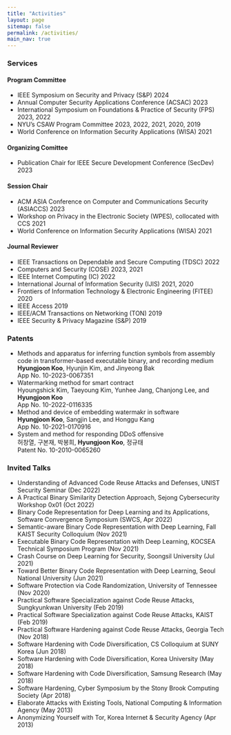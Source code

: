 ```yaml
---
title: "Activities"
layout: page
sitemap: false
permalink: /activities/
main_nav: true
---
```


### Services


#### Program Committee

<ul>
<li> IEEE Symposium on Security and Privacy (S&P) 2024 </li>
<li> Annual Computer Security Applications Conference (ACSAC) 2023 </li>
<li> International Symposium on Foundations & Practice of Security (FPS) 2023, 2022 </li>
<li> NYU’s CSAW Program Committee 2023, 2022, 2021, 2020, 2019 </li>
<li> World Conference on Information Security Applications (WISA) 2021 </li>
</ul>

#### Organizing Comittee
<ul>
<li> Publication Chair for IEEE Secure Development Conference (SecDev) 2023 </li>
</ul>

#### Session Chair
<ul>
<li> ACM ASIA Conference on Computer and Communications Security (ASIACCS) 2023 </li>
<li> Workshop on Privacy in the Electronic Society (WPES), collocated with CCS 2021 </li>
<li> World Conference on Information Security Applications (WISA) 2021 </li>
</ul>

#### Journal Reviewer
<ul>
<li> IEEE Transactions on Dependable and Secure Computing (TDSC) 2022 </li>
<li> Computers and Security (COSE) 2023, 2021 </li>
<li> IEEE Internet Computing (IC) 2022 </li>
<li> International Journal of Information Security (IJIS) 2021, 2020 </li>
<li> Frontiers of Information Technology & Electronic Engineering (FITEE) 2020 </li>
<li> IEEE Access 2019 </li>
<li> IEEE/ACM Transactions on Networking (TON) 2019 </li>
<li> IEEE Security & Privacy Magazine (S&P) 2019 </li>
</ul>



### Patents
<ul>
<li> Methods and apparatus for inferring function symbols 
     from assembly code in transformer-based executable
     binary, and recording medium <br>
     <b>Hyungjoon Koo</b>, Hyunjin Kim, and Jinyeong Bak <br>
     App No. 10-2023-0067351 
</li>
<li> Watermarking method for smart contract <br>
     Hyoungshick Kim, Taeyoung Kim, Yunhee Jang, Chanjong Lee, and <b>Hyungjoon Koo</b> <br>
     App No. 10-2022-0116335
</li>
<li> Method and device of embedding watermakr in software <br>
     <b>Hyungjoon Koo</b>, Sangjin Lee, and Honggu Kang <br>
     App No. 10-2021-0170916
</li>
<li> System and method for responding DDoS offensive <br>
     허창열, 구본재, 박봉희, <b>Hyungjoon Koo</b>, 정규태 <br>
     Patent No. 10-2010-0065260
</li>
</ul>


### Invited Talks
<ul>
<li>Understanding of Advanced Code Reuse Attacks and Defenses, UNIST Security Seminar (Dec 2022) </li>
<li>A Practical Binary Similarity Detection Approach, Sejong Cybersecurity Workshop 0x01 (Oct 2022) </li>
<li>Binary Code Representation for Deep Learning and its Applications, Software Convergence Symposium (SWCS, Apr 2022) </li>
<li>Semantic-aware Binary Code Representation with Deep Learning, Fall KAIST Security Colloquium (Nov 2021) </li>
<li>Executable Binary Code Representation with Deep Learning, KOCSEA Technical Symposium Program (Nov 2021) </li>
<li>Crash Course on Deep Learning for Security, Soongsil University (Jul 2021)  </li>
<li>Toward Better Binary Code Representation with Deep Learning, Seoul National University (Jun 2021) </li>
<li>Software Protection via Code Randomization, University of Tennessee (Nov 2020)</li>
<li>Practical Software Specialization against Code Reuse Attacks, Sungkyunkwan University (Feb 2019)</li>
<li>Practical Software Specialization against Code Reuse Attacks, KAIST (Feb 2019)</li>
<li>Practical Software Hardening against Code Reuse Attacks, Georgia Tech (Nov 2018)</li>
<li>Software Hardening with Code Diversification, CS Colloquium at SUNY Korea (Jun 2018)</li>
<li>Software Hardening with Code Diversification, Korea University (May 2018)</li>
<li>Software Hardening with Code Diversification, Samsung Research (May 2018)</li>
<li>Software Hardening, Cyber Symposium by the Stony Brook Computing Society (Apr 2018)</li>
<li>Elaborate Attacks with Existing Tools, National Computing & Information Agency (May 2013)</li>
<li>Anonymizing Yourself with Tor, Korea Internet & Security Agency (Apr 2013)</li>
</ul>
